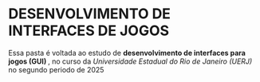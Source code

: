 # DESENVOLVIMENTO DE INTERFACES DE JOGOS
Essa pasta é voltada ao estudo de <strong> desenvolvimento de  interfaces para jogos (GUI) </strong>, no curso da <em> Universidade Estadual do Rio de Janeiro (UERJ) </em> no segundo periodo de 2025
